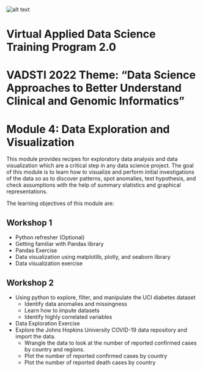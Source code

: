 ![alt text](https://the1joshuagroup.com/VADSTI/assets/img/HU-RCMI-Logo-Dark.gif)

# Virtual Applied Data Science Training Program 2.0
# VADSTI 2022 Theme: “Data Science Approaches to Better Understand Clinical and Genomic Informatics”

# Module 4: Data Exploration and Visualization

This module provides recipes for exploratory data analysis and data visualization which are a critical step in any data science project. The goal of this module is to learn how to visualize and perform initial investigations of the data so as to discover patterns, spot anomalies, test hypothesis, and check assumptions with the help of summary statistics and graphical representations.

The learning objectives of this module are:

## Workshop 1

* Python refresher (Optional)
* Getting familiar with Pandas library
* Pandas Exercise
* Data visualization using matplotlib, plotly, and seaborn library
* Data visualization exercise


## Workshop 2
* Using python to explore, filter, and manipulate the UCI diabetes dataset
    - Identify data anomalies and missingness
    - Learn how to impute datasets
    - Identify highly correlated variables
* Data Exploration Exercise
* Explore the Johns Hopkins University COVID-19 data repository and import the data.
    - Wrangle the data to look at the number of reported confirmed cases by country and regions.
    - Plot the number of reported confirmed cases by country 
    - Plot the number of reported death cases by country 

